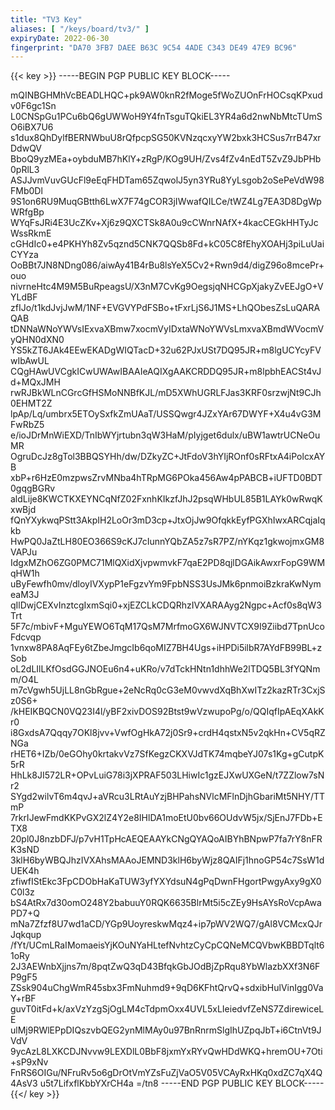 ```yaml
---
title: "TV3 Key"
aliases: [ "/keys/board/tv3/" ]
expiryDate: 2022-06-30
fingerprint: "DA70 3FB7 DAEE B63C 9C54 4ADE C343 DE49 47E9 BC96"
---
```

{{< key >}}
-----BEGIN PGP PUBLIC KEY BLOCK-----

mQINBGHMhVcBEADLHQC+pk9AW0knR2fMoge5fWoZUOnFrHOCsqKPxudv0F6gc1Sn
L0CNSpGu1PCu6bQ6gUWWoH9Y4fnTsguTQkiEL3YR4a6d2nwNbMtcTUmSO6iBX7U6
s1dux8QhDylfBERNWbuU8rQfpcpSG50KVNzqcxyYW2bxk3HCSus7rrB47xrDdwQV
BboQ9yzMEa+oybduMB7hKlY+zRgP/KOg9UH/Zvs4fZv4nEdT5ZvZ9JbPHb0pRlL3
ASJJvmVuvGUcFl9eEqFHDTam65ZqwolJ5yn3YRu8YyLsgob2oSePeVdW98FMb0Dl
9S1on6RU9MuqGBtth6LwX7F74gCOR3jIWwafQILCe/tWZ4Lg7EA3D8DgWpWRfgBp
WYqFsJRi4E3UcZKv+Xj6z9QXCTSk8A0u9cCWnrNAfX+4kacCEGkHHTyJcWssRkmE
cGHdIc0+e4PKHYh8Zv5qznd5CNK7QQSb8Fd+kC05C8fEhyXOAHj3piLuUaiCYYza
OoBBt7JN8NDng086/aiwAy41B4rBu8lsYeX5Cv2+Rwn9d4/digZ96o8mcePr+ouo
nivrneHtc4M9M5BuRpeagsU/X3nM7CvKg9OegsjqNHCGpXjakyZvEEJgO+VYLdBF
zfIJo/t1kdJvjJwM/1NF+EVGVYPdFSBo+tFxrLjS6J1MS+LhQObesZsLuQARAQAB
tDNNaWNoYWVsIExvaXBmw7xocmVyIDxtaWNoYWVsLmxvaXBmdWVocmVyQHN0dXN0
YS5kZT6JAk4EEwEKADgWIQTacD+32u62PJxUSt7DQ95JR+m8lgUCYcyFVwIbAwUL
CQgHAwUVCgkICwUWAwIBAAIeAQIXgAAKCRDDQ95JR+m8lpbhEACSt4vJd+MQxJMH
rwRJBkWLnCGrcGfHSMoNNBfKJL/mD5XWhUGRLFJas3KRF0srzwjNt9CJh0EHMT2Z
lpAp/Lq/umbrx5ETOySxfkZmUAaT/USSQwgr4JZxYAr67DWYF+X4u4vG3MFwRbZ5
e/ioJDrMnWiEXD/TnIbWYjrtubn3qW3HaM/pIyjget6dulx/uBW1awtrUCNeOuMR
OgruDcJz8gTol3BBQSYHh/dw/DZkyZC+JtFdoV3hYIjROnf0sRFtxA4iPolcxAYB
xbP+r6HzE0mzpwsZrvMNba4hTRpMG6POka456Aw4pPABCB+iUFTD0BDT0gqgBGRv
aldLije8KWCTKXEYNCqNfZ02FxnhKIkzfJhJ2psqWHbUL85B1LAYk0wRwqKxwBjd
fQnYXykwqPStt3AkpIH2LoOr3mD3cp+JtxOjJw9OfqkkEyfPGXhIwxARCqjaIqkb
HwPQ0JaZtLH80EO366S9cKJ7cIunnYQbZA5z7sR7PZ/nYKqz1gkwojmxGM8VAPJu
IdgxMZhO6ZG0PMC71MlQXidXjvpwmvkF7qaE2PD8qjlDGAikAwxrFopG9WMqHW1h
uByFewfh0mv/dloyIVXypP1eFgzvYm9FpbNSS3UsJMk6pnmoiBzkraKwNymeaM3J
qIlDwjCEXvInztcgIxmSqi0+xjEZCLkCDQRhzIVXARAAyg2Ngpc+Acf0s8qW3Trt
5F7c/mbivF+MguYEWO6TqM17QsM7MrfmoGX6WJNVTCX9I9Ziibd7TpnUcoFdcvqp
1vnxw8PA8AqFEy6tZbeJmgcIb6qoMIZ7BH4Ugs+iHPDi5ilbR7AYdFB99BL+zSob
oL2dLIlLKfOsdGGJNOEu6n4+uKRo/v7dTckHNtn1dhhWe2lTDQ5BL3fYQNmm/O4L
m7cVgwh5UjLL8nGbRgue+2eNcRq0cG3eM0vwvdXqBhXwITz2kazRTr3CxjSz0S6+
/kHEIKBQCN0VQ23I4l/yBF2xivDOS92Btst9wVzwupoPg/o/QQIqfIpAEqXAkKr0
i8GxdsA7Qqqy7OKl8jvv+VwfOgHkA72j0Sr9+crdH4qstxN5v2qkHn+CV5qRZNGa
rHET6+IZb/0eGOhy0krtakvVz7SfKegzCKXVJdTK74mqbeYJ07s1Kg+gCutpK5rR
HhLk8JI572LR+OPvLuiG78i3jXPRAF503LHiwIc1gzEJXwUXGeN/t7ZZlow7sNr2
SYgd2wilvT6m4qvJ+aVRcu3LRtAuYzjBHPahsNVlcMFlnDjhGbariMt5NHY/TTmP
7rkrIJewFmdKKPvGX2lZ4Y2e8IHlDA1moEtU0bv66OUdvW5jx/SjEnJ7FDb+ETX8
20pl0J8nzbDFJ/p7vH1TpHcAEQEAAYkCNgQYAQoAIBYhBNpwP7fa7rY8nFRK3sND
3klH6byWBQJhzIVXAhsMAAoJEMND3klH6byWjz8QAIFj1hnoGP54c7SsW1dUEK4h
zfiwfIStEkc3FpCDObHaKaTUW3yfYXYdsuN4gPqDwnFHgortPwgyAxy9gX0C0l3z
bS4AtRx7d30omO248Y2babuuY0RQK6635BlrMt5i5cZEy9HsAYsRoVcpAwaPD7+Q
mNa7Zfzf8U7wd1aCD/YGp9UoyreskwMqz4+ip7pWV2WQ7/gAl8VCMcxQJrJqkqup
/fYt/UCmLRaIMomaeisYjKOuNYaHLtefNvhtzCyCpCQNeMCQVbwKBBDTqlt61oRy
2J3AEWnbXjjns7m/8pqtZwQ3qD43BfqkGbJOdBjZpRqu8YbWlazbXXf3N6FP9gF5
ZSsk904uChgWmR45sbx3FmNuhmd9+9qD6KFhtQrvQ+sdxibHulVinIgg0VaY+rBF
guvT0itFd+k/axVzYzgSjOgLM4cTdpmOxx4UVL5xLIeiedvfZeNS7ZdirewiceLE
ulMj9RWlEPpDIQszvbQEG2ynMlMAy0u97BnRnrmSlgIhUZpqJbT+i6CtnVt9JVdV
9ycAzL8LXKCDJNvvw9LEXDlL0BbF8jxmYxRYvQwHDdWKQ+hremOU+7Oti+sP9xNv
FnRS6OIGu/NFruRv5o6gDrOtVmYZsFuZjVaO5V05VCAyRxHKq0xdZC7qX4Q4AsV3
u5t7LifxflKbbYXrCH4a
=/tn8
-----END PGP PUBLIC KEY BLOCK-----
{{</ key >}}